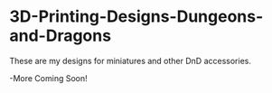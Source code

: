 # 3D-Printing-Designs-Dungeons-and-Dragons

These are my designs for miniatures and other DnD accessories.

-More Coming Soon!
